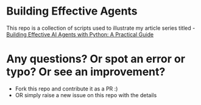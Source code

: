 # Building Effective Agents
This repo is a collection of scripts used to illustrate my article series titled - [Building Effective AI Agents with Python: A Practical Guide](https://medium.com/@mskadu/list/building-effective-ai-agents-with-python-a-practical-guide-71a21625b984)

# Any questions? Or spot an error or typo? Or see an improvement?
* Fork this repo and contribute it as a PR :)
* OR simply raise a new issue on this repo with the details